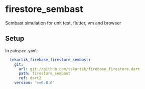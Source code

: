 # firestore_sembast

Sembast simulation for unit test, flutter, vm and browser

## Setup

In `pubspec.yaml`:
```yaml
  tekartik_firebase_firestore_sembast:
    git:
      url: git://github.com/tekartik/firebase_firestore.dart
      path: firestore_sembast
      ref: dart2
    version: '>=0.8.0'
```
